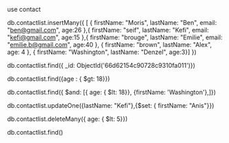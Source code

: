 <!-- create a database -->

use contact

<!-- create a collection and  -->

db.contactlist.insertMany({
[ { firstName: "Moris", lastName: "Ben", email: "ben@gmail.com", age:26 },{ firstName: "seif", lastName: "Kefi", email: "kefi@gmail.com", age:15 },{ firstName: "brouge", lastName: "Emilie", email: "emilie.b@gmail.com", age:40 }, { firstName: "brown", lastName: "Alex", age: 4 }, { firstName: "Washington", lastName: "Denzel", age:3}]
})

<!-- Display all the information about only one person using his ID. -->

db.contactlist.find({ \_id: ObjectId('66d62154c90728c9310fa011')})

<!-- Display all the contacts with an age >18. -->

db.contactlist.find({age : { $gt: 18}})

<!-- Display all the contacts with an age>18 and name containing "ah". -->

db.contactlist.find({ $and: [{ age: { $lt: 18}}, {firstName: 'Washington'},]})

<!-- Change the contact's first name from"Kefi Seif" to "Kefi Anis". -->

db.contactlist.updateOne({lastName: "Kefi"},{$set: { firstName: "Anis"}})

<!-- Delete the contacts that are aged under <5. -->

db.contactlist.deleteMany({ age: { $lt: 5}})

<!-- Display all of the contacts list. -->

db.contactlist.find()
